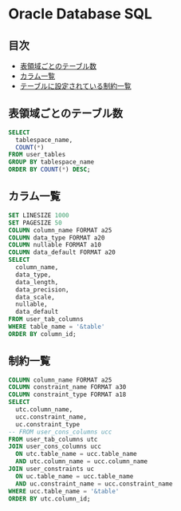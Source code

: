 # Oracle Database SQL
## 目次
- [表領域ごとのテーブル数](##表領域ごとのテーブル数)
- [カラム一覧](#カラム一覧)
- [テーブルに設定されている制約一覧](#テーブルに設定されている制約一覧)

## 表領域ごとのテーブル数
```sql
SELECT
  tablespace_name,
  COUNT(*)
FROM user_tables
GROUP BY tablespace_name
ORDER BY COUNT(*) DESC;
```

## カラム一覧
```sql
SET LINESIZE 1000
SET PAGESIZE 50
COLUMN column_name FORMAT a25
COLUMN data_type FORMAT a20
COLUMN nullable FORMAT a10
COLUMN data_default FORMAT a20
SELECT
  column_name,
  data_type,
  data_length,
  data_precision,
  data_scale,
  nullable,
  data_default
FROM user_tab_columns
WHERE table_name = '&table'
ORDER BY column_id;
```

## 制約一覧
```sql
COLUMN column_name FORMAT a25
COLUMN constraint_name FORMAT a30
COLUMN constraint_type FORMAT a18
SELECT
  utc.column_name,
  ucc.constraint_name,
  uc.constraint_type
-- FROM user_cons_columns ucc
FROM user_tab_columns utc
JOIN user_cons_columns ucc
  ON utc.table_name = ucc.table_name
  AND utc.column_name = ucc.column_name
JOIN user_constraints uc
  ON uc.table_name = ucc.table_name
  AND uc.constraint_name = ucc.constraint_name
WHERE ucc.table_name = '&table'
ORDER BY utc.column_id;
```
